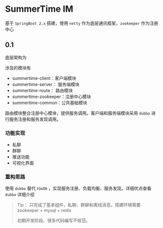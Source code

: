 # SummerTime IM
基于 `SpringBoot 2.x` 搭建，使用 `netty` 作为底层通讯框架，`zookeeper` 作为注册中心

## 0.1
底层架构为 

涉及的模块有
- summertime-client：客户端模块
- summertime-server： 服务端模块
- summertime-route： 路由模块
- summertime-zookeeper：注册中心模块
- summertime-common：公共基础模块

路由模块整合注册中心模块，提供服务调用。客户端和服务端模块采用 `dubbo` 进行服务注册和服务发现调用。


### 功能实现
- 私聊 
- 群聊
- 推送功能
- 可视化界面

### 重构思路
使用 `dubbo` 替代 route ，实现服务注册、负载均衡、服务发现。详细优点查看 `dubbo` 详细介绍



> Tip： 只完成了基本组件，私聊、群聊和离线消息。搭建环境需要 zookeeper + mysql + redis 
>
> 初期开发阶段，很多代码编写不规范。